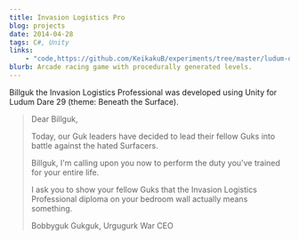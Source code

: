 ```yaml
---
title: Invasion Logistics Pro
blog: projects
date: 2014-04-28
tags: C#, Unity
links:
    - "code,https://github.com/KeikakuB/experiments/tree/master/ludum-dare-29"
blurb: Arcade racing game with procedurally generated levels.
---
```

Billguk the Invasion Logistics Professional was developed using Unity for Ludum Dare 29 (theme: Beneath the Surface).

<blockquote class="blockquote">
Dear Billguk,<BR>


Today, our Guk leaders have decided to lead their fellow Guks into battle against the hated Surfacers. <BR>


Billguk, I'm calling upon you now to perform the duty you've trained for your entire life. <BR>


I ask you to show your fellow Guks that the Invasion Logistics Professional diploma on your bedroom wall actually means something. <BR>


Bobbyguk Gukguk, Urgugurk War CEO
</blockquote>
